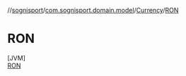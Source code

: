 //[sognisport](../../../../index.md)/[com.sognisport.domain.model](../../index.md)/[Currency](../index.md)/[RON](index.md)

# RON

[JVM]\
[RON](index.md)
